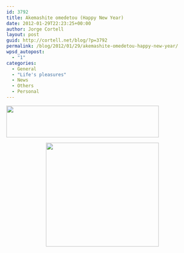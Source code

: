 ```yaml
---
id: 3792
title: Akemashite omedetou (Happy New Year)
date: 2012-01-29T22:23:25+00:00
author: Jorge Cortell
layout: post
guid: http://cortell.net/blog/?p=3792
permalink: /blog/2012/01/29/akemashite-omedetou-happy-new-year/
wpsd_autopost:
  - "1"
categories:
  - General
  - "Life's pleasures"
  - News
  - Others
  - Personal
---
```

<img class="aligncenter" title="Happy New Year in japanese" src="http://japanese.about.com/library/weekly/graphics/pod0101.jpg" alt="" width="400" height="83" />

<p style="text-align: center">
  <img class="aligncenter" title="Card" src="http://www.learn-japanese-kanji-hiragana-katakana.com/Images/Learn%20To%20Write/Lesson%207/tegami.gif" alt="" width="296" height="272" />
</p>